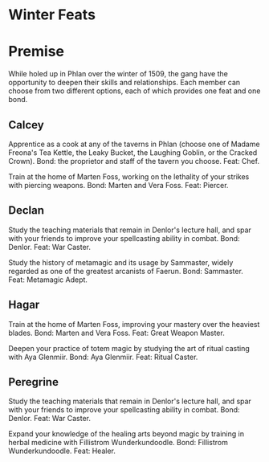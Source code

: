 # Winter Feats

# Premise

While holed up in Phlan over the winter of 1509, the gang have the opportunity to deepen their skills and relationships. Each member can choose from two different options, each of which provides one feat and one bond.

## Calcey

Apprentice as a cook at any of the taverns in Phlan (choose one of Madame Freona's Tea Kettle, the Leaky Bucket, the Laughing Goblin, or the Cracked Crown). Bond: the proprietor and staff of the tavern you choose. Feat: Chef.

Train at the home of Marten Foss, working on the lethality of your strikes with piercing weapons. Bond: Marten and Vera Foss. Feat: Piercer.

## Declan

Study the teaching materials that remain in Denlor's lecture hall, and spar with your friends to improve your spellcasting ability in combat. Bond: Denlor. Feat: War Caster.

Study the history of metamagic and its usage by Sammaster, widely regarded as one of the greatest arcanists of Faerun. Bond: Sammaster. Feat: Metamagic Adept.

## Hagar

Train at the home of Marten Foss, improving your mastery over the heaviest blades. Bond: Marten and Vera Foss. Feat: Great Weapon Master.

Deepen your practice of totem magic by studying the art of ritual casting with Aya Glenmiir. Bond: Aya Glenmiir. Feat: Ritual Caster.

## Peregrine

Study the teaching materials that remain in Denlor's lecture hall, and spar with your friends to improve your spellcasting ability in combat. Bond: Denlor. Feat: War Caster.

Expand your knowledge of the healing arts beyond magic by training in herbal medicine with Fillistrom Wunderkundoodle. Bond: Fillistrom Wunderkundoodle. Feat: Healer.